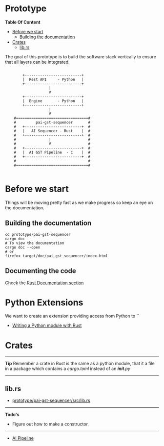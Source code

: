# Prototype

**Table Of Content**

- [Before we start](#before-we-start)
    - [Building the documentation](#building-the-documentation)
- [Crates](#crates)
    - [lib.rs](#librs)

The goal of this prototype is to build the software stack vertically 
to ensure that all layers can be integrated.

```

        +--------------------------+
        |  Rest API     - Python   |
        +--------------------------+
                    |
                    V
        +--------------------------+
        |  Engine       - Python   |
        +--------------------------+
                    |  
                    V
    #=================================#
    #         pai-gst-sequencer       #
    #   +--------------------------+  #
    #   |   AI Sequencer - Rust    |  #
    #   +--------------------------+  #
    #               |                 #
    #               V                 #
    #   +--------------------------+  #
    #   |  AI GST Pipeline  - C    |  #
    #   +--------------------------+  #
    #                                 #
    #=================================#


```

# Before we start

Things will be moving pretty fast as we make progress so keep an eye on the documentation. 

## Building the documentation

```
cd prototype/pai-gst-sequencer
cargo doc
# To view the documentation
cargo doc --open
# or
firefox target/doc/pai_gst_sequencer/index.html 
```

## Documenting the code

Check the [Rust Documentation section](../doc/rust_primer.md#Documenting-the-code)

# Python Extensions

We want to create an extension providing access from Python to ``


- [Writing a Python module with Rust](https://mycognosist.github.io/tutorial-rust-python-lib.html)

# Crates

---

**Tip**
Remember a crate in Rust is the same as a python module, that it a file in a 
package which contains a *cargo.toml* instead of an *__init__.py*

---

## lib.rs

- [prototype/pai-gst-sequencer/src/lib.rs](pai-gst-sequencer/src/lib.rs)

---

**Todo's**

- Figure out how to make a constructor.

---



- [AI Pipeline] 


[AI Pipeline]: ./pai-gst-sequencer
